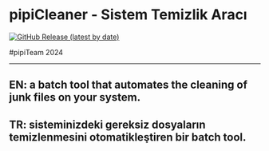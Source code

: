 # pipiCleaner - Sistem Temizlik Aracı

[![GitHub Release (latest by date)](https://img.shields.io/github/v/release/scropoolISreal/pipiCleaner)](https://github.com/scropoolISreal/pipiCleaner/releases/latest)

#pipiTeam 2024

---------------------------------------------------------------------------

## EN: a batch tool that automates the cleaning of junk files on your system.

## TR: sisteminizdeki gereksiz dosyaların temizlenmesini otomatikleştiren bir batch tool.
